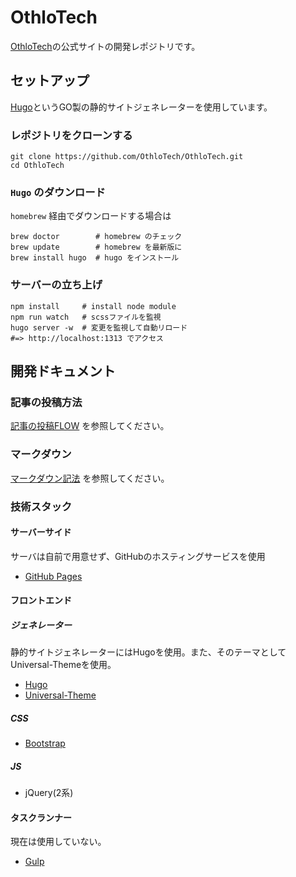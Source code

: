 # OthloTech

[OthloTech](www.othlo.tech)の公式サイトの開発レポジトリです。

## セットアップ
[Hugo](https://gohugo.io/)というGO製の静的サイトジェネレーターを使用しています。

### レポジトリをクローンする

```
git clone https://github.com/OthloTech/OthloTech.git
cd OthloTech
```

### `Hugo` のダウンロード

`homebrew` 経由でダウンロードする場合は

```
brew doctor        # homebrew のチェック
brew update        # homebrew を最新版に
brew install hugo  # hugo をインストール
```

### サーバーの立ち上げ

```
npm install     # install node module
npm run watch   # scssファイルを監視
hugo server -w  # 変更を監視して自動リロード
#=> http://localhost:1313 でアクセス
```

## 開発ドキュメント

### 記事の投稿方法
[記事の投稿FLOW](https://github.com/OthloTech/OthloTech/blob/master/post.md) を参照してください。

### マークダウン
[マークダウン記法](https://github.com/OthloTech/OthloTech/blob/master/markdown.md) を参照してください。

### 技術スタック

#### サーバーサイド

サーバは自前で用意せず、GitHubのホスティングサービスを使用
- [GitHub Pages](https://pages.github.com/)

#### フロントエンド

##### ジェネレーター
静的サイトジェネレーターにはHugoを使用。また、そのテーマとしてUniversal-Themeを使用。

- [Hugo](https://gohugo.io/)
- [Universal-Theme](https://github.com/devcows/hugo-universal-theme)

##### CSS
- [Bootstrap](http://getbootstrap.com/)

##### JS
- jQuery(2系)

#### タスクランナー
現在は使用していない。
- [Gulp](http://gulpjs.com/)
